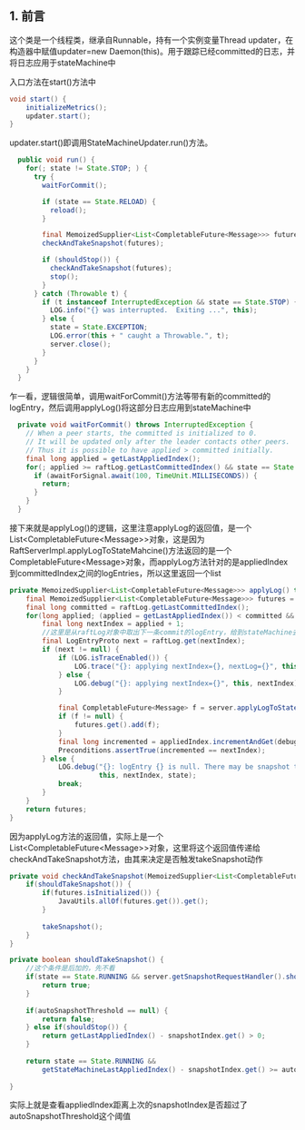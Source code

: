 ## 1. 前言

这个类是一个线程类，继承自Runnable，持有一个实例变量Thread updater，在构造器中赋值updater=new Daemon(this)。用于跟踪已经committed的日志，并将日志应用于stateMachine中

入口方法在start()方法中

```java
void start() {
    initializeMetrics();
    updater.start();
}
```

updater.start()即调用StateMachineUpdater.run()方法。

```java
  public void run() {
    for(; state != State.STOP; ) {
      try {
        waitForCommit();

        if (state == State.RELOAD) {
          reload();
        }

        final MemoizedSupplier<List<CompletableFuture<Message>>> futures = applyLog();
        checkAndTakeSnapshot(futures);

        if (shouldStop()) {
          checkAndTakeSnapshot(futures);
          stop();
        }
      } catch (Throwable t) {
        if (t instanceof InterruptedException && state == State.STOP) {
          LOG.info("{} was interrupted.  Exiting ...", this);
        } else {
          state = State.EXCEPTION;
          LOG.error(this + " caught a Throwable.", t);
          server.close();
        }
      }
    }
  }
```

乍一看，逻辑很简单，调用waitForCommit()方法等带有新的committed的logEntry，然后调用applyLog()将这部分日志应用到stateMachine中

```java
  private void waitForCommit() throws InterruptedException {
    // When a peer starts, the committed is initialized to 0.
    // It will be updated only after the leader contacts other peers.
    // Thus it is possible to have applied > committed initially.
    final long applied = getLastAppliedIndex();
    for(; applied >= raftLog.getLastCommittedIndex() && state == State.RUNNING && !shouldStop(); ) {
      if (awaitForSignal.await(100, TimeUnit.MILLISECONDS)) {
        return;
      }
    }
  }
```

接下来就是applyLog()的逻辑，这里注意applyLog的返回值，是一个List<CompletableFuture\<Message>>对象，这是因为RaftServerImpl.applyLogToStateMahcine()方法返回的是一个CompletableFuture\<Message>对象，而applyLog方法针对的是appliedIndex到committedIndex之间的logEntries，所以这里返回一个list

```java
private MemoizedSupplier<List<CompletableFuture<Message>>> applyLog() throws RaftLogIOException {
    final MemoizedSupplier<List<CompletableFuture<Message>>> futures = MemoizedSupplier.valueOf(ArrayList::new);
    final long committed = raftLog.getLastCommittedIndex();
    for(long applied; (applied = getLastAppliedIndex()) < committed && state == State.RUNNING && !shouldStop(); ) {
        final long nextIndex = applied + 1;
        //这里是从raftLog对象中取出下一条commit的logEntry，给到stateMachine去apply
        final LogEntryProto next = raftLog.get(nextIndex);
        if (next != null) {
            if (LOG.isTraceEnabled()) {
                LOG.trace("{}: applying nextIndex={}, nextLog={}", this, nextIndex, LogProtoUtils.toLogEntryString(next));
            } else {
                LOG.debug("{}: applying nextIndex={}", this, nextIndex);
            }

            final CompletableFuture<Message> f = server.applyLogToStateMachine(next);
            if (f != null) {
                futures.get().add(f);
            }
            final long incremented = appliedIndex.incrementAndGet(debugIndexChange);
            Preconditions.assertTrue(incremented == nextIndex);
        } else {
            LOG.debug("{}: logEntry {} is null. There may be snapshot to load. state:{}",
                      this, nextIndex, state);
            break;
        }
    }
    return futures;
}
```

因为applyLog方法的返回值，实际上是一个List\<CompletableFuture\<Message>>对象，这里将这个返回值传递给checkAndTakeSnapshot方法，由其来决定是否触发takeSnapshot动作

```java
private void checkAndTakeSnapshot(MemoizedSupplier<List<CompletableFuture<Message>>> future) throws ExecutionException, InterruptedException {
    if(shouldTakeSnapshot()) {
        if(futures.isInitialized()) {
            JavaUtils.allOf(futures.get()).get();
        }
        
        takeSnapshot();
    } 
}

private boolean shouldTakeSnapshot() {
    //这个条件是后加的，先不看
    if(state == State.RUNNING && server.getSnapshotRequestHandler().shouldTriggerSnapshot(())) {
        return true;
    }
       
    if(autoSnapshotThreshold == null) {
        return false;
    } else if(shouldStop()) {
        return getLastAppliedIndex() - snapshotIndex.get() > 0;
    }   
    
    return state == State.RUNNING && 
        getStateMachineLastAppliedIndex() - snapshotIndex.get() >= autoSnapshotThreshold;
       
}
```

实际上就是查看appliedIndex距离上次的snapshotIndex是否超过了autoSnapshotThreshold这个阈值

